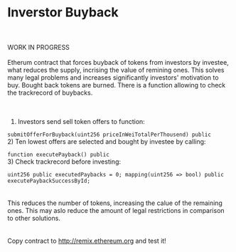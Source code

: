 # Inverstor Buyback 
<br/><br/>
 WORK IN PROGRESS
<br/><br/>
Etherum contract that forces buyback of tokens from investors by investee, what reduces the supply, incrising the value of remining ones. 
This solves many legal problems and increases significantly investors' motivation to buy. 
Bought back tokens are burned. 
There is a function allowing to check the trackrecord of buybacks. 
<br/>
<br/>
<br/>
1) Investors send sell token offers to function: 

`submitOfferForBuyback(uint256 priceInWeiTotalPerThousend) public `
<br/>
2) Ten lowest offers are selected and bought by investee by calling: 

`function executePayback() public `
<br/>
3) Check trackrecord before investing: 

 `uint256 public executedPaybacks = 0;
  mapping(uint256 => bool) public executePaybackSuccessById;`
<br/>
<br/><br/>
This reduces the number of tokens, increasing the calue of the remaining ones. 
This may aslo reduce the amount of legal restrictions in comparison to other solutions. 
<br/><br/>
<br/>
Copy contract to http://remix.ethereum.org and test it! 

